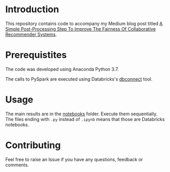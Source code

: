 # Introduction
This repository contains code to accompany my Medium blog post titled [A Simple Post-Processing Step To Improve The Fairness Of Collaborative Recommender Systems](https://medium.com/@_init_/a-simple-post-processing-step-to-improve-the-fairness-of-collaborative-recommender-systems-4cfbdb47c4ea).

# Prerequistites
The code was developed using Anaconda Python 3.7. 

The calls to PySpark are executed using Databricks's [dbconnect](https://docs.databricks.com/dev-tools/databricks-connect.html) tool.

# Usage
The main results are in the [notebooks](./notebooks) folder. Execute them sequentially. The files ending with `.py` instead of `.ipynb` means that
those are Databricks notebooks.

# Contributing
Feel free to raise an Issue if you have any questions, feedback or comments.
